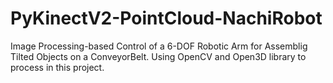 # PyKinectV2-PointCloud-NachiRobot
Image Processing-based Control of a 6-DOF Robotic Arm for Assemblig Tilted Objects on a ConveyorBelt. Using OpenCV and Open3D library to process in this project.
